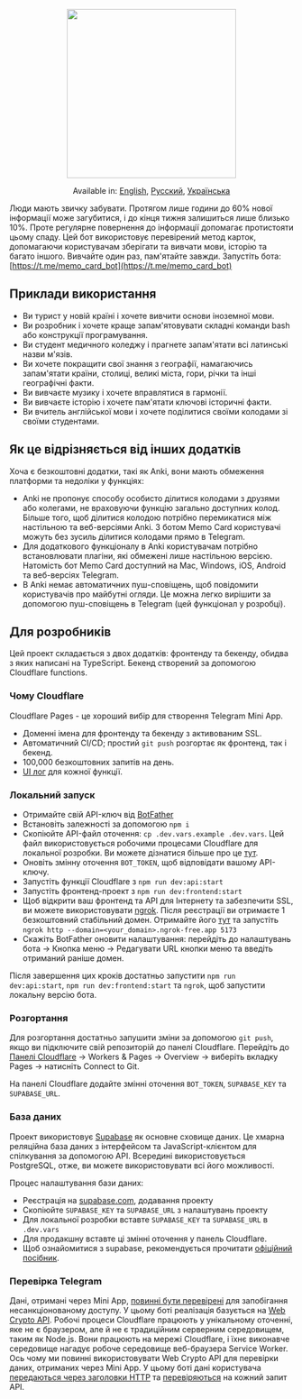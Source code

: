 <p align="center">
  <img height="300" src="https://github.com/kubk/memo-card/assets/22447849/86b74163-b684-4e98-8b66-296766164601"/>
</p>

<p align="center">
  Available in: <a href="./README.md">English</a>, <a href="./README.ru.md">Русский</a>, <a href="./README.ua.md">Українська</a>
</p>

Люди мають звичку забувати. Протягом лише години до 60% нової інформації може загубитися, і до кінця тижня залишиться лише близько 10%. Проте регулярне повернення до інформації допомагає протистояти цьому спаду. Цей бот використовує перевірений метод карток, допомагаючи користувачам зберігати та вивчати мови, історію та багато іншого. Вивчайте один раз, пам'ятайте завжди. Запустіть бота: [https://t.me/memo_card_bot](https://t.me/memo_card_bot)

## Приклади використання
- Ви турист у новій країні і хочете вивчити основи іноземної мови.
- Ви розробник і хочете краще запам'ятовувати складні команди bash або конструкції програмування.
- Ви студент медичного коледжу і прагнете запам'ятати всі латинські назви м'язів.
- Ви хочете покращити свої знання з географії, намагаючись запам'ятати країни, столиці, великі міста, гори, річки та інші географічні факти.
- Ви вивчаєте музику і хочете вправлятися в гармонії.
- Ви вивчаєте історію і хочете пам'ятати ключові історичні факти.
- Ви вчитель англійської мови і хочете поділитися своїми колодами зі своїми студентами.

## Як це відрізняється від інших додатків

Хоча є безкоштовні додатки, такі як Anki, вони мають обмеження платформи та недоліки у функціях:
- Anki не пропонує способу особисто ділитися колодами з друзями або колегами, не враховуючи функцію загально доступних колод. Більше того, щоб ділитися колодою потрібно перемикатися між настільною та веб-версіями Anki. З ботом Memo Card користувачі можуть без зусиль ділитися колодами прямо в Telegram.
- Для додаткового функціоналу в Anki користувачам потрібно встановлювати плагіни, які обмежені лише настільною версією. Натомість бот Memo Card доступний на Mac, Windows, iOS, Android та веб-версіях Telegram.
- В Anki немає автоматичних пуш-сповіщень, щоб повідомити користувачів про майбутні огляди. Це можна легко вирішити за допомогою пуш-сповіщень в Telegram (цей функціонал у розробці).

## Для розробників

Цей проект складається з двох додатків: фронтенду та бекенду, обидва з яких написані на TypeScript. Бекенд створений за допомогою Cloudflare functions.

### Чому Cloudflare

Cloudflare Pages - це хороший вибір для створення Telegram Mini App.
- Доменні імена для фронтенду та бекенду з активованим SSL.
- Автоматичний CI/CD; простий `git push` розгортає як фронтенд, так і бекенд.
- 100,000 безкоштовних запитів на день.
- [UI лог](https://developers.cloudflare.com/pages/platform/functions/debugging-and-logging/) для кожної функції.

### Локальний запуск
- Отримайте свій API-ключ від [BotFather](https://core.telegram.org/bots/tutorial)
- Встановіть залежності за допомогою `npm i`
- Скопіюйте API-файл оточення: `cp .dev.vars.example .dev.vars`. Цей файл використовується робочими процесами Cloudflare для локальної розробки. Ви можете дізнатися більше про це [тут](https://developers.cloudflare.com/workers/configuration/environment-variables/).
- Оновіть змінну оточення `BOT_TOKEN`, щоб відповідати вашому API-ключу.
- Запустіть функції Cloudflare з `npm run dev:api:start`
- Запустіть фронтенд-проект з `npm run dev:frontend:start`
- Щоб відкрити ваш фронтенд та API для Інтернету та забезпечити SSL, ви можете використовувати [ngrok](https://ngrok.com). Після реєстрації ви отримаєте 1 безкоштовний стабільний домен. Отримайте його [тут](https://dashboard.ngrok.com/cloud-edge/domains) та запустіть `ngrok http --domain=<your_domain>.ngrok-free.app 5173`
- Скажіть BotFather оновити налаштування: перейдіть до налаштувань бота -> Кнопка меню -> Редагувати URL кнопки меню та введіть отриманий раніше домен.

Після завершення цих кроків достатньо запустити `npm run dev:api:start`, `npm run dev:frontend:start` та `ngrok`, щоб запустити локальну версію бота.

### Розгортання
Для розгортання достатньо запушити змiни за допомогою `git push`, якщо ви підключите свій репозиторій до панелі Cloudflare. Перейдіть до [Панелі Cloudflare](https://dash.cloudflare.com/) -> Workers & Pages -> Overview -> виберіть вкладку Pages -> натисніть Connect to Git.

На панелі Cloudflare додайте змінні оточення `BOT_TOKEN`, `SUPABASE_KEY` та `SUPABASE_URL`.

### База даних
Проект використовує [Supabase](https://supabase.com/) як основне сховище даних. Це хмарна реляційна база даних з інтерфейсом та JavaScript-клієнтом для спілкування за допомогою API. Всередині використовується PostgreSQL, отже, ви можете використовувати всі його можливості.

Процес налаштування бази даних:
- Реєстрація на [supabase.com](https://supabase.com/dashboard/projects), додавання проекту
- Скопіюйте `SUPABASE_KEY` та `SUPABASE_URL` з налаштувань проекту
- Для локальної розробки вставте `SUPABASE_KEY` та `SUPABASE_URL` в `.dev.vars`
- Для продакшну вставте ці змінні оточення у панель Cloudflare.
- Щоб ознайомитися з supabase, рекомендується прочитати [офіційний посібник](https://supabase.com/docs/guides/database/overview).

### Перевірка Telegram

Дані, отримані через Mini App, [повинні бути перевірені](https://core.telegram.org/bots/webapps#testing-mini-apps) для запобігання несанкціонованому доступу.
У цьому ботi реалізація базується на [Web Crypto API](https://developers.cloudflare.com/workers/runtime-apis/web-crypto/). Робочі процеси Cloudflare працюють у унікальному оточенні, яке не є браузером, але й не є традиційним серверним середовищем, таким як Node.js. Вони працюють на мережі Cloudflare, і їхнє виконавче середовище нагадує робоче середовище веб-браузера Service Worker. Ось чому ми повинні використовувати Web Crypto API для перевірки даних, отриманих через Mini App. У цьому ботi дані користувача [передаються через заголовки HTTP](https://github.com/kubk/memo-card/blob/main/src/lib/request/request.ts#L17) та [перевіряються](https://github.com/kubk/memo-card/blob/main/functions/lib/telegram/validate-telegram-request.ts#L26) на кожний запит API.
